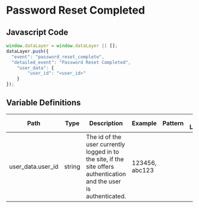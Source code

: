 # Password Reset Completed

### 

## Javascript Code
```js
window.dataLayer = window.dataLayer || [];
dataLayer.push({
  "event": "password_reset_complete",
  "detailed_event": "Password Reset Completed",
    "user_data": {
        "user_id": "<user_id>"
    }
});
```

## Variable Definitions

|Path|Type|Description|Example|Pattern|Min Length|Max Length|Minimum|Maximum|Multiple Of|
| --- | --- | --- | --- | --- | --- | --- | --- | --- | --- |
|user_data.user_id|string|The id of the user currently logged in to the site, if the site offers authentication and the user is authenticated.|123456, abc123|||||||





